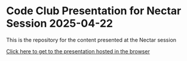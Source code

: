 # Code Club Presentation for Nectar Session 2025-04-22

This is the repository for the content presented at the Nectar session

[Click here to get to the presentation hosted in the browser](https://nhs-south-central-and-west.github.io/code-club-nectar-presentation/nectar_presentation#/title-slide)
